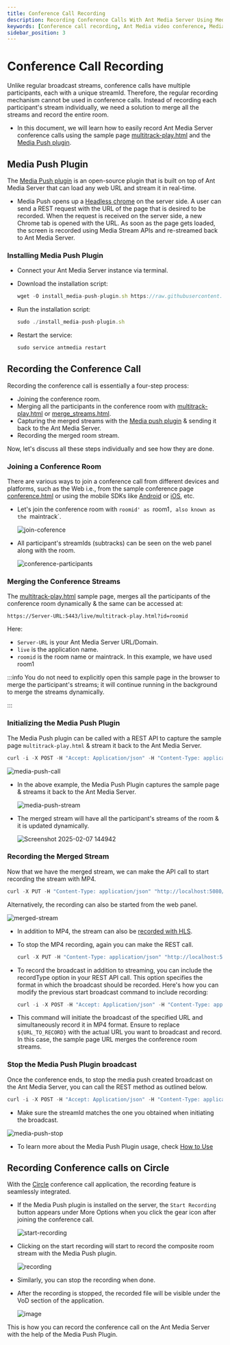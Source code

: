 ```yaml
---
title: Conference Call Recording
description: Recording Conference Calls With Ant Media Server Using Media Push
keywords: [Conference call recording, Ant Media video conference, Media push plugin, Circle]
sidebar_position: 3
---
```


# Conference Call Recording

Unlike regular broadcast streams, conference calls have multiple participants, each with a unique streamId. Therefore, the regular recording mechanism cannot be used in conference calls. Instead of recording each participant's stream individually, we need a solution to merge all the streams and record the entire room.

- In this document, we will learn how to easily record Ant Media Server conference calls using the sample page [multitrack-play.html](https://github.com/ant-media/StreamApp/blob/master/src/main/webapp/multitrack-play.html) and the [Media Push plugin](https://antmedia.io/docs/guides/recording-live-streams/media-push-plugin/).

## Media Push Plugin

The [Media Push plugin](https://github.com/ant-media/Plugins/tree/master/MediaPushPlugin) is an open-source plugin that is built on top of Ant Media Server that can load any web URL and stream it in real-time.

- Media Push opens up a [Headless chrome](https://developer.chrome.com/docs/chromium/headless#:~:text=Back%20in%202017%2C%20Chrome%2059,projects%20like%20Puppeteer%20or%20ChromeDriver) on the server side. A user can send a REST request with the URL of the page that is desired to be recorded. When the request is received on the server side, a new Chrome tab is opened with the URL. As soon as the page gets loaded, the screen is recorded using Media Stream APIs and re-streamed back to Ant Media Server.

### Installing Media Push Plugin

- Connect your Ant Media Server instance via terminal.
- Download the installation script:

  ```js
  wget -O install_media-push-plugin.sh https://raw.githubusercontent.com/ant-media/Plugins/master/MediaPushPlugin/src/main/script/install_media-push-plugin.sh && chmod 755 install_media-push-plugin.sh
  ```
- Run the installation script:

  ```js
  sudo ./install_media-push-plugin.sh
  ```
- Restart the service:

  ```js
  sudo service antmedia restart
  ```

## Recording the Conference Call

Recording the conference call is essentially a four-step process:
- Joining the conference room.
- Merging all the participants in the conference room with [multitrack-play.html](https://github.com/ant-media/StreamApp/blob/master/src/main/webapp/multitrack-play.html) or [merge_streams.html](https://github.com/ant-media/StreamApp/blob/master/src/main/webapp/merge_streams.html).
- Capturing the merged streams with the [Media push plugin](https://github.com/ant-media/Plugins/tree/master/MediaPushPlugin) & sending it back to the Ant Media Server.
- Recording the merged room stream.

Now, let's discuss all these steps individually and see how they are done.

### Joining a Conference Room

There are various ways to join a conference call from different devices and platforms, such as the Web i.e., from the sample conference page [conference.html](https://github.com/ant-media/StreamApp/blob/master/src/main/webapp/conference.html) or using the mobile SDKs like [Android](https://github.com/ant-media/WebRTC-Android-SDK) or [iOS](https://github.com/ant-media/WebRTC-iOS-SDK), etc.

- Let's join the conference room with `roomid' as `room1`, also known as the `maintrack`.

  ![join-coference](https://github.com/user-attachments/assets/a764c2e9-1396-4147-b304-b3700fe01b11)

- All participant's streamIds (subtracks) can be seen on the web panel along with the room.

  ![conference-participants](https://github.com/user-attachments/assets/9fe69d30-cb16-4ef0-ab11-e178977ba5e5)

### Merging the Conference Streams

The [multitrack-play.html](https://github.com/ant-media/StreamApp/blob/master/src/main/webapp/multitrack-play.html) sample page, merges all the participants of the conference room dynamically & the same can be accessed at:

```
https://Server-URL:5443/live/multitrack-play.html?id=roomid
```

Here:

- `Server-URL` is your Ant Media Server URL/Domain.
- `live` is the application name.
- `roomid` is the room name or maintrack. In this example, we have used room1

:::info
You do not need to explicitly open this sample page in the browser to merge the participant's streams; it will continue running in the background to merge the streams dynamically.

::: 


### Initializing the Media Push Plugin

The Media Push plugin can be called with a REST API to capture the sample page `multitrack-play.html` & stream it back to the Ant Media Server.

```js
curl -i -X POST -H "Accept: Application/json" -H "Content-Type: application/json" "http://localhost:5080/live/rest/v1/media-push/start"  -d '{"url": "http://localhost:5080/live/multitrack-play.html?id=room1", "width": 1280, "height": 720}'
```

![media-push-call](https://github.com/user-attachments/assets/423e232d-1c07-409d-98fb-5a590d42a21f)

- In the above example, the Media Push Plugin captures the sample page & streams it back to the Ant Media Server.

  ![media-push-stream](https://github.com/user-attachments/assets/66f73678-0f56-4d41-870b-6c2732aed840)

- The merged stream will have all the participant's streams of the room & it is updated dynamically.

  ![Screenshot 2025-02-07 144942](https://github.com/user-attachments/assets/d2d0777d-0523-40c8-9088-88a74c638afa)

### Recording the Merged Stream

Now that we have the merged stream, we can make the API call to start recording the stream with MP4.

```js
curl -X PUT -H "Content-Type: application/json" "http://localhost:5080/live/rest/v2/broadcasts/JQzivjSFdVTJ1738919890828/recording/true"
```

Alternatively, the recording can also be started from the web panel.

![merged-stream](https://github.com/user-attachments/assets/b4fd1a91-50df-42a1-bd35-0e44e8526dd4)

- In addition to MP4, the stream can also be [recorded with HLS](https://antmedia.io/docs/guides/recording-live-streams/hls-recording/).

- To stop the MP4 recording, again you can make the REST call.

  ```js
  curl -X PUT -H "Content-Type: application/json" "http://localhost:5080/live/rest/v2/broadcasts/JQzivjSFdVTJ1738919890828/recording/false"
  ```

- To record the broadcast in addition to streaming, you can include the recordType option in your REST API call. This option specifies the format in which the broadcast should be recorded. Here's how you can modify the previous start broadcast command to include recording:

  ```js
  curl -i -X POST -H "Accept: Application/json" -H "Content-Type: application/json" "${ANT_MEDIA_SERVER_BASE_URL}/${APP_NAME}/rest/v1/media-push/start" -d  '{"url": "'"${URL_TO_RECORD}"'", "width": 1280, "height": 720, "recordType":"mp4"}'
  ```

- This command will initiate the broadcast of the specified URL and simultaneously record it in MP4 format. Ensure to replace `${URL_TO_RECORD}` with the actual URL you want to broadcast and record. In this case, the sample page URL merges the conference room streams.


### Stop the Media Push Plugin broadcast

Once the conference ends, to stop the media push created broadcast on the Ant Media Server, you can call the REST method as outlined below.

```js
curl -i -X POST -H "Accept: Application/json" -H "Content-Type: application/json" "http://localhost:5080/live/rest/v1/media-push/stop/JQzivjSFdVTJ1738919890828"
```

- Make sure the streamId matches the one you obtained when initiating the broadcast.

![media-push-stop](https://github.com/user-attachments/assets/5c921103-0fd1-4706-b933-f8490184f11a)

- To learn more about the Media Push Plugin usage, check [How to Use](https://github.com/ant-media/Plugins/tree/master/MediaPushPlugin#how-to-use)

## Recording Conference calls on Circle 

With the [Circle](https://github.com/ant-media/conference-call-application) conference call application, the recording feature is seamlessly integrated.

- If the Media Push plugin is installed on the server, the `Start Recording` button appears under More Options when you click the gear icon after joining the conference call.

  ![start-recording](https://github.com/user-attachments/assets/9be13e63-bfdc-4b27-b411-3fa08cae9c70)

- Clicking on the start recording will start to record the composite room stream with the Media Push plugin.

  ![recording](https://github.com/user-attachments/assets/62601667-44f8-4d32-8742-ff1b50899732)

- Similarly, you can stop the recording when done.
- After the recording is stopped, the recorded file will be visible under the VoD section of the application.

  ![image](https://github.com/user-attachments/assets/59b1555f-f2a7-43a5-a955-5e0b704537e7)

This is how you can record the conference call on the Ant Media Server with the help of the Media Push Plugin.
